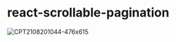 # react-scrollable-pagination

![CPT2108201044-476x615](https://user-images.githubusercontent.com/26202952/130182977-844df075-fd8b-498f-b522-e333894f13fe.gif)


